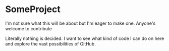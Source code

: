 # SomeProject
I'm not sure what this will be about but I'm eager to make one. Anyone's welcome to contribute


Literally nothing is decided. I want to see what kind of code I can do on here and explore the vast possibilities of GitHub.
